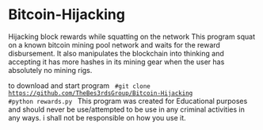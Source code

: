 # Bitcoin-Hijacking
Hijacking block rewards while squatting on the network
This program squat on a known bitcoin mining pool network and waits for the reward disbursement. 
It also manipulates the blockchain into thinking and accepting it has more hashes in its mining gear when the user has absolutely no mining rigs.

to download and start program
<code>
#git clone https://github.com/TheBes3rdsGroup/Bitcoin-Hijacking
#python rewards.py
</code>
<bold> This program was created for Educational purposes and should never be use/attempted to be use in any criminal activities in any ways.
i shall not be responsible on how you use it. </bold>
